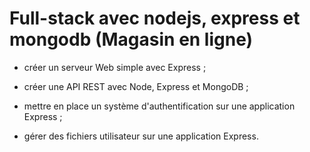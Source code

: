 # Full-stack avec nodejs, express et mongodb (Magasin en ligne)

- créer un serveur Web simple avec Express ;

- créer une API REST avec Node, Express et MongoDB ;

- mettre en place un système d'authentification sur une application Express ;

- gérer des fichiers utilisateur sur une application Express.
